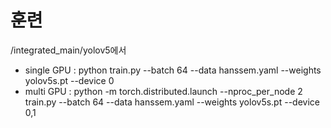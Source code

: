 # 훈련
/integrated_main/yolov5에서 
- single GPU : python train.py --batch 64 --data hanssem.yaml --weights yolov5s.pt --device 0
- multi GPU : python -m torch.distributed.launch --nproc_per_node 2 train.py --batch 64 --data hanssem.yaml --weights yolov5s.pt --device 0,1

# 